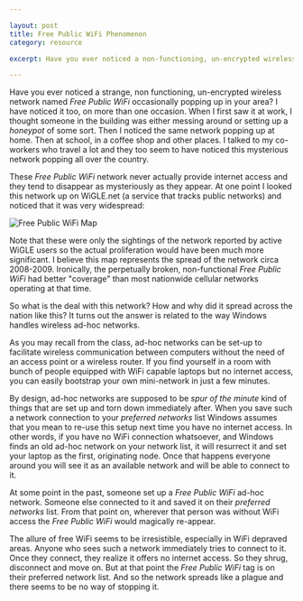 ```yaml
---

layout: post
title: Free Public WiFi Phenomenon
category: resource

excerpt: Have you ever noticed a non-functioning, un-encrypted wireless network called "Free Public WiFi" popping up in your area? So did just about everyone in the world. Here is the story behind it.

---
```


Have you ever noticed a strange, non functioning, un-encrypted wireless network named *Free Public WiFi* occasionally popping up in your area? I have noticed it too, on more than one occasion. When I first saw it at work, I thought someone in the building was either messing around or setting up a *honeypot* of some sort. Then I noticed the same network popping up at home. Then at school, in a coffee shop and other places. I talked to my co-workers who travel a lot and they too seem to have noticed this mysterious network popping all over the country. 

These *Free Public WiFi* network never actually provide internet access and they tend to disappear as mysteriously as they appear. At one point I looked this network up on WiGLE.net (a service that tracks public networks) and noticed that it was very widespread:

![Free Public WiFi Map]({{site.baseurl}}/img/free_public_wifi.png)

Note that these were only the sightings of the network reported by active WiGLE users so the actual proliferation would have been much more significant. I believe this map represents the spread of the network circa 2008-2009. Ironically, the perpetually broken, non-functional *Free Public WiFi* had better "coverage" than most nationwide cellular networks operating at that time.

So what is the deal with this network? How and why did it spread across the nation like this? It turns out the answer is related to the way Windows handles wireless ad-hoc networks.

As you may recall from the class, ad-hoc networks can be set-up to facilitate wireless communication between computers without the need of an access point or a wireless router. If you find yourself in a room with bunch of people equipped with WiFi capable laptops but no internet access, you can easily bootstrap your own mini-network in just a few minutes.

By design, ad-hoc networks are supposed to be *spur of the minute* kind of things that are set up and torn down immediately after. When you save such a network connection to your *preferred networks* list Windows assumes that you mean to re-use this setup next time you have no internet access. In other words, if you have no WiFi connection whatsoever, and Windows finds an old ad-hoc network on your network list, it will resurrect it and set your laptop as the first, originating node. Once that happens everyone around you will see it as an available network and will be able to connect to it.

At some point in the past, someone set up a *Free Public WiFi* ad-hoc network. Someone else connected to it and saved it on their *preferred networks* list. From that point on, wherever that person was without WiFi access the *Free Public WiFi* would magically re-appear.

The allure of free WiFi seems to be irresistible, especially in WiFi depraved areas. Anyone who sees such a network immediately tries to connect to it. Once they connect, they realize it offers no internet access. So they shrug, disconnect and move on. But at that point the *Free Public WiFi* tag is on their preferred network list. And so the network spreads like a plague and there seems to be no way of stopping it.
